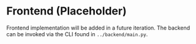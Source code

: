# Frontend (Placeholder)

Frontend implementation will be added in a future iteration. The backend can be invoked via the CLI found in `../backend/main.py`.
